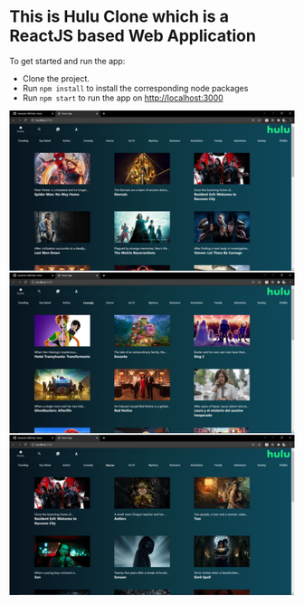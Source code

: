 # This is Hulu Clone which is a ReactJS based Web Application 

<p>To get started and run the app:</p>
  <ul dir="auto">
   <li>Clone the project.</li>
   <li>Run <code>npm install</code> to install the corresponding node packages</li>
   <li>Run <code>npm start</code> to run the app on <a href="http://localhost:3000" rel="nofollow">http://localhost:3000</a></li>
  </ul>
<img src="https://github.com/Suvendu-SM/Hulu-clone/blob/main/public/img1.png"  style ="max-width : 100%">
<img src="https://github.com/Suvendu-SM/Hulu-clone/blob/main/public/img2.png"  style ="max-width : 100%">
<img src="https://github.com/Suvendu-SM/Hulu-clone/blob/main/public/img3.png"  style ="max-width : 100%">


